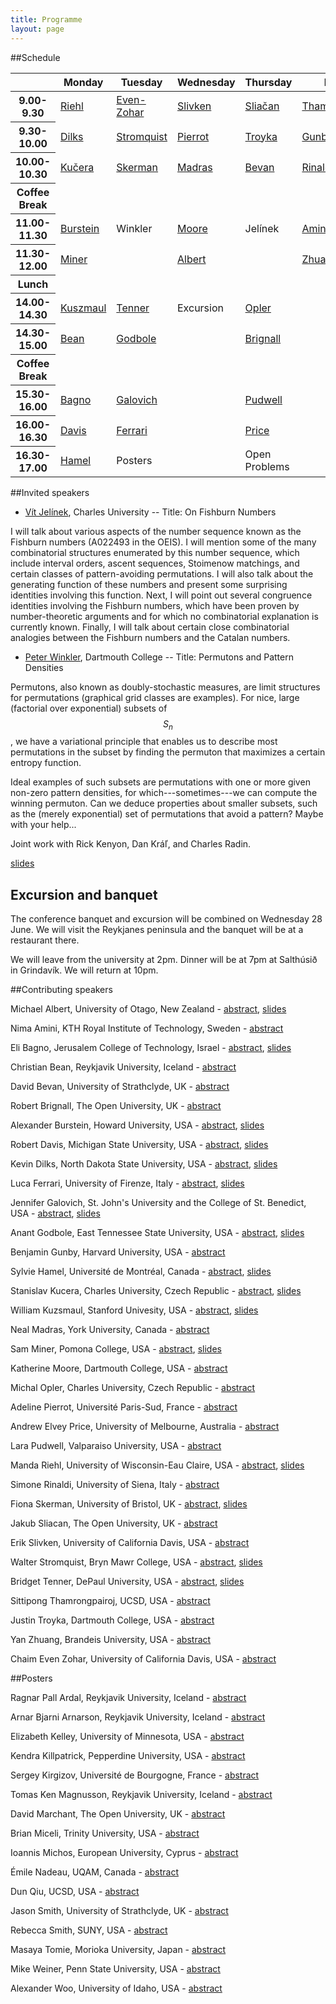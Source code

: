 ```yaml
---
title: Programme
layout: page
---
```


##Schedule

<table class="schedule">
  <thead>
    <tr>
      <th>&nbsp;</th>
      <th>Monday</th>
      <th>Tuesday</th>
      <th>Wednesday</th>
      <th>Thursday</th>
      <th>Friday</th>
    </tr>
  </thead>
  <tbody>
    <tr>
      <th>9.00-9.30</th>
      <td><a href="/assets/pdf/abstracts/talks/manda_riehl.pdf">Riehl</a></td>
      <td><a href="/assets/pdf/abstracts/talks/chaim_even_zohar.pdf">Even-Zohar</a></td>
      <td><a href="/assets/pdf/abstracts/talks/erik_slivken.pdf">Slivken</a></td>
      <td><a href="/assets/pdf/abstracts/talks/jakub_sliacan.pdf">Sliačan</a></td>
      <td><a href="/assets/pdf/abstracts/talks/sittipong_thamrongpairoj.pdf">Thamrongpairoj</a></td>
    </tr>
    <tr>
      <th>9.30-10.00</th>
      <td><a href="/assets/pdf/abstracts/talks/kevin_dilks.pdf">Dilks</a></td>
      <td><a href="/assets/pdf/abstracts/talks/walter_stromquist.pdf">Stromquist</a></td>
      <td><a href="/assets/pdf/abstracts/talks/adeline_pierrot.pdf">Pierrot</a></td>
      <td><a href="/assets/pdf/abstracts/talks/justin_troyka.pdf">Troyka</a></td>
      <td><a href="/assets/pdf/abstracts/talks/benjamin_gunby.pdf">Gunby</a></td>
    </tr>
    <tr>
      <th>10.00-10.30</th>
      <td><a href="/assets/pdf/abstracts/talks/stanislav_kucera.pdf">Kučera</a></td>
      <td><a href="/assets/pdf/abstracts/talks/fiona_skerman.pdf">Skerman</a></td>
      <td><a href="/assets/pdf/abstracts/talks/neal_madras.pdf">Madras</a></td>
      <td><a href="/assets/pdf/abstracts/talks/david_bevan.pdf">Bevan</a></td>
      <td><a href="/assets/pdf/abstracts/talks/simone_rinaldi.pdf">Rinaldi</a></td>
    </tr>
    <tr>
      <th>Coffee Break</th>
      <td>&nbsp;</td>
      <td>&nbsp;</td>
      <td>&nbsp;</td>
      <td>&nbsp;</td>
      <td>&nbsp;</td>
    </tr>
    <tr>
      <th>11.00-11.30</th>
      <td><a href="/assets/pdf/abstracts/talks/alexander_burstein.pdf">Burstein</a></td>
      <td class="bottom-clear">Winkler</td>
      <td><a href="/assets/pdf/abstracts/talks/katherine_moore.pdf">Moore</a></td>
      <td class="bottom-clear">Jelínek</td>
      <td><a href="/assets/pdf/abstracts/talks/nima_amini.pdf">Amini</a></td>
    </tr>
    <tr>
      <th>11.30-12.00</th>
      <td><a href="/assets/pdf/abstracts/talks/sam_miner.pdf">Miner</a></td>
      <td class="top-clear">&nbsp;</td>
      <td><a href="/assets/pdf/abstracts/talks/michael_albert.pdf">Albert</a></td>
      <td class="top-clear">&nbsp;</td>
      <td><a href="/assets/pdf/abstracts/talks/yan_zhuang.pdf">Zhuang</a></td>
    </tr>
    <tr>
      <th>Lunch</th>
      <td>&nbsp;</td>
      <td>&nbsp;</td>
      <td>&nbsp;</td>
      <td>&nbsp;</td>
      <td class="bottom-clear">&nbsp;</td>
    </tr>
    <tr>
      <th>14.00-14.30</th>
      <td><a href="/assets/pdf/abstracts/talks/william_kuszmaul.pdf">Kuszmaul</a></td>
      <td><a href="/assets/pdf/abstracts/talks/bridget_tenner.pdf">Tenner</a></td>
      <td class="bottom-clear">Excursion</td>
      <td><a href="/assets/pdf/abstracts/talks/michal_opler.pdf">Opler</a></td>
      <td class="bottom-clear top-clear">&nbsp;</td>
    </tr>
    <tr>
      <th>14.30-15.00</th>
      <td><a href="/assets/pdf/abstracts/talks/christian_bean.pdf">Bean</a></td>
      <td><a href="/assets/pdf/abstracts/talks/anant_godbole.pdf">Godbole</a></td>
      <td class="bottom-clear top-clear">&nbsp;</td>
      <td><a href="/assets/pdf/abstracts/talks/robert_brignall.pdf">Brignall</a></td>
      <td class="bottom-clear top-clear">&nbsp;</td>
    </tr>
    <tr>
      <th>Coffee Break</th>
      <td>&nbsp;</td>
      <td>&nbsp;</td>
      <td class="bottom-clear top-clear">&nbsp;</td>
      <td>&nbsp;</td>
      <td class="bottom-clear top-clear">&nbsp;</td>
    </tr>
    <tr>
      <th>15.30-16.00</th>
      <td><a href="/assets/pdf/abstracts/talks/eli_bagno.pdf">Bagno</a></td>
      <td><a href="/assets/pdf/abstracts/talks/jennifer_galovich.pdf">Galovich</a></td>
      <td class="bottom-clear top-clear">&nbsp;</td>
      <td><a href="/assets/pdf/abstracts/talks/lara_pudwell.pdf">Pudwell</a></td>
      <td class="bottom-clear top-clear">&nbsp;</td>
    </tr>
    <tr>
      <th>16.00-16.30</th>
      <td><a href="/assets/pdf/abstracts/talks/robert_davis.pdf">Davis</a></td>
      <td><a href="/assets/pdf/abstracts/talks/luca_ferrari.pdf">Ferrari</a></td>
      <td class="bottom-clear top-clear">&nbsp;</td>
      <td><a href="/assets/pdf/abstracts/talks/andrew_elvey_price.pdf">Price</a></td>
      <td class="bottom-clear top-clear">&nbsp;</td>
    </tr>
    <tr>
      <th>16.30-17.00</th>
      <td><a href="/assets/pdf/abstracts/talks/sylvie_hamel.pdf">Hamel</a></td>
      <td class="bottom-clear">Posters</td>
      <td class="bottom-clear top-clear">&nbsp;</td>
      <td class="bottom-clear">Open Problems</td>
      <td class="bottom-clear top-clear">&nbsp;</td>
    </tr>
  </tbody>
</table>

##Invited speakers

- [Vít Jelínek][VJelinek], Charles University
-- Title: On Fishburn Numbers

I will talk about various aspects of the number sequence known as the Fishburn numbers (A022493 in the OEIS). I will mention some of the many combinatorial structures enumerated by this number sequence, which include interval orders, ascent sequences, Stoimenow matchings, and certain classes of pattern-avoiding permutations. I will also talk about the generating function of these numbers and present some surprising identities involving this function. Next, I will point out several congruence identities involving the Fishburn numbers, which have been proven by number-theoretic arguments and for which no combinatorial explanation is currently known. Finally, I will talk about certain close combinatorial analogies between the Fishburn numbers and the Catalan numbers.

- [Peter Winkler][PWinkler], Dartmouth College
--  Title: Permutons and Pattern Densities

Permutons, also known as doubly-stochastic measures, are
limit structures for permutations (graphical grid classes are examples).
For nice, large (factorial over exponential) subsets of $$S_n$$, we have a
variational principle that enables us to describe most permutations in
the subset by finding the permuton that maximizes a certain entropy function.


Ideal examples of such subsets are permutations with one or more
given non-zero pattern densities, for which---sometimes---we can compute
the winning permuton.  Can we deduce properties about smaller subsets,
such as the (merely exponential) set of permutations that avoid a pattern?
Maybe with your help...

Joint work with Rick Kenyon, Dan Kráľ, and Charles Radin.

[slides][peter_winkler_slides]


## Excursion and banquet

The conference banquet and excursion will be combined on Wednesday 28 June. We
will visit the Reykjanes peninsula and the banquet will be at a restaurant
there.

We will leave from the university at 2pm. Dinner will be at 7pm at Salthúsið in
Grindavík. We will return at 10pm.

##Contributing speakers

Michael Albert, University of Otago, New Zealand - [abstract][michael_albert], [slides][michael_albert_slides]

Nima Amini, KTH Royal Institute of Technology, Sweden - [abstract][nima_amini]

Eli Bagno, Jerusalem College of Technology, Israel - [abstract][eli_bagno], [slides][eli_bagno_slides]

Christian Bean, Reykjavik University, Iceland - [abstract][christian_bean]

David Bevan, University of Strathclyde, UK - [abstract][david_bevan]

Robert Brignall, The Open University, UK - [abstract][robert_brignall]

Alexander Burstein, Howard University, USA - [abstract][alexander_burstein], [slides][alexander_burstein_slides]

Robert Davis, Michigan State University, USA - [abstract][robert_davis], [slides][robert_davis_slides]

Kevin Dilks, North Dakota State University, USA - [abstract][kevin_dilks], [slides][kevin_dilks_slides]

Luca Ferrari, University of Firenze, Italy - [abstract][luca_ferrari], [slides][luca_ferrari_slides]

Jennifer Galovich, St. John's University and the College of St. Benedict, USA - [abstract][jennifer_galovich], [slides][jennifer_galovich_slides]

Anant Godbole, East Tennessee State University, USA - [abstract][anant_godbole], [slides][anant_godbole_slides]

Benjamin Gunby, Harvard University, USA - [abstract][benjamin_gunby]

Sylvie Hamel, Université de Montréal, Canada - [abstract][sylvie_hamel], [slides][sylvie_hamel_slides]

Stanislav Kucera, Charles University, Czech Republic - [abstract][stanislav_kucera], [slides][stanislav_kucera_slides]

William Kuzsmaul, Stanford Univesity, USA - [abstract][william_kuzsmaul], [slides][william_kuszmaul_slides]

Neal Madras, York University, Canada - [abstract][neal_madras]

Sam Miner, Pomona College, USA - [abstract][sam_miner], [slides][sam_miner_slides]

Katherine Moore, Dartmouth College, USA - [abstract][katherine_moore]

Michal Opler, Charles University, Czech Republic - [abstract][michal_opler]

Adeline Pierrot, Université Paris-Sud, France - [abstract][adeline_pierrot]

Andrew Elvey Price, University of Melbourne, Australia - [abstract][andrew_elvey_price]

Lara Pudwell, Valparaiso University, USA - [abstract][lara_pudwell]

Manda Riehl, University of Wisconsin-Eau Claire, USA - [abstract][manda_riehl], [slides][manda_riehl_slides]

Simone Rinaldi, University of Siena, Italy - [abstract][simone_rinaldi]

Fiona Skerman, University of Bristol, UK - [abstract][fiona_skerman], [slides][fiona_skerman_slides]

Jakub Sliacan, The Open University, UK - [abstract][jakub_sliacan]

Erik Slivken, University of California Davis, USA - [abstract][erik_slivken]

Walter Stromquist, Bryn Mawr College, USA - [abstract][walter_stromquist], [slides][walter_stromquist_slides]

Bridget Tenner, DePaul University, USA - [abstract][bridget_tenner], [slides][bridget_tenner_slides]

Sittipong Thamrongpairoj, UCSD, USA - [abstract][sittipong_thamrongpairoj]

Justin Troyka, Dartmouth College, USA - [abstract][justin_troyka]

Yan Zhuang, Brandeis University, USA - [abstract][yan_zhuang]

Chaim Even Zohar, University of California Davis, USA - [abstract][chaim_even_zohar]

##Posters

Ragnar Pall Ardal, Reykjavik University, Iceland - [abstract][ragnar_ardal]

Arnar Bjarni Arnarson, Reykjavik University, Iceland - [abstract][arnar_bjarni_arnarsson]

Elizabeth Kelley, University of Minnesota, USA - [abstract][elizabeth_kelley]

Kendra Killpatrick, Pepperdine University, USA - [abstract][kendra_killpatrick]

Sergey Kirgizov, Université de Bourgogne, France - [abstract][sergey_kirgizov]

Tomas Ken Magnusson, Reykjavik University, Iceland - [abstract][tomas_ken_magnusson]

David Marchant, The Open University, UK - [abstract][david_merchant]

Brian Miceli, Trinity University, USA - [abstract][brian_miceli]

Ioannis Michos, European University, Cyprus - [abstract][ioannis_michos]

Émile Nadeau, UQAM, Canada - [abstract][nadeau_emile]

Dun Qiu, UCSD, USA - [abstract][dan_qiu]

Jason Smith, University of Strathclyde, UK - [abstract][jason_smith]

Rebecca Smith, SUNY, USA - [abstract][rebecca_smith]

Masaya Tomie, Morioka University, Japan - [abstract][masaya_tomie]

Mike Weiner, Penn State University, USA - [abstract][mike_weiner]

Alexander Woo, University of Idaho, USA - [abstract][alexander_woo]

[PWinkler]: https://math.dartmouth.edu/~pw/
[VJelinek]: http://iuuk.mff.cuni.cz/~jelinek/

[adeline_pierrot]: /assets/pdf/abstracts/talks/adeline_pierrot.pdf
[alexander_burstein]: /assets/pdf/abstracts/talks/alexander_burstein.pdf
[anant_godbole]: /assets/pdf/abstracts/talks/anant_godbole.pdf
[andrew_elvey_price]: /assets/pdf/abstracts/talks/andrew_elvey_price.pdf
[benjamin_gunby]: /assets/pdf/abstracts/talks/benjamin_gunby.pdf
[bridget_tenner]: /assets/pdf/abstracts/talks/bridget_tenner.pdf
[chaim_even_zohar]: /assets/pdf/abstracts/talks/chaim_even_zohar.pdf
[christian_bean]: /assets/pdf/abstracts/talks/christian_bean.pdf
[david_bevan]: /assets/pdf/abstracts/talks/david_bevan.pdf
[robert_davis]: /assets/pdf/abstracts/talks/robert_davis.pdf
[eli_bagno]: /assets/pdf/abstracts/talks/eli_bagno.pdf
[erik_slivken]: /assets/pdf/abstracts/talks/erik_slivken.pdf
[fiona_skerman]: /assets/pdf/abstracts/talks/fiona_skerman.pdf
[jakub_sliacan]: /assets/pdf/abstracts/talks/jakub_sliacan.pdf
[jennifer_galovich]: /assets/pdf/abstracts/talks/jennifer_galovich.pdf
[justin_troyka]: /assets/pdf/abstracts/talks/justin_troyka.pdf
[katherine_moore]: /assets/pdf/abstracts/talks/katherine_moore.pdf
[kevin_dilks]: /assets/pdf/abstracts/talks/kevin_dilks.pdf
[lara_pudwell]: /assets/pdf/abstracts/talks/lara_pudwell.pdf
[luca_ferrari]: /assets/pdf/abstracts/talks/luca_ferrari.pdf
[manda_riehl]: /assets/pdf/abstracts/talks/manda_riehl.pdf
[michael_albert]: /assets/pdf/abstracts/talks/michael_albert.pdf
[michal_opler]: /assets/pdf/abstracts/talks/michal_opler.pdf
[neal_madras]: /assets/pdf/abstracts/talks/neal_madras.pdf
[nima_amini]: /assets/pdf/abstracts/talks/nima_amini.pdf
[robert_brignall]: /assets/pdf/abstracts/talks/robert_brignall.pdf
[sam_miner]: /assets/pdf/abstracts/talks/sam_miner.pdf
[simone_rinaldi]: /assets/pdf/abstracts/talks/simone_rinaldi.pdf
[sittipong_thamrongpairoj]: /assets/pdf/abstracts/talks/sittipong_thamrongpairoj.pdf
[stanislav_kucera]: /assets/pdf/abstracts/talks/stanislav_kucera.pdf
[sylvie_hamel]: /assets/pdf/abstracts/talks/sylvie_hamel.pdf
[walter_stromquist]: /assets/pdf/abstracts/talks/walter_stromquist.pdf
[william_kuzsmaul]: /assets/pdf/abstracts/talks/william_kuzsmaul.pdf
[yan_zhuang]: /assets/pdf/abstracts/talks/yan_zhuang.pdf

[alexander_woo]: /assets/pdf/abstracts/posters/alexander_woo.pdf
[brian_miceli]: /assets/pdf/abstracts/posters/brian_miceli.pdf
[dan_qiu]: /assets/pdf/abstracts/posters/dan_qiu.pdf
[david_merchant]: /assets/pdf/abstracts/posters/david_merchant.pdf
[elizabeth_kelley]: /assets/pdf/abstracts/posters/elizabeth_kelley.pdf
[ioannis_michos]: /assets/pdf/abstracts/posters/ioannis_michos.pdf
[jason_smith]: /assets/pdf/abstracts/posters/jason_smith.pdf
[kendra_killpatrick]: /assets/pdf/abstracts/posters/kendra_killpatrick.pdf
[masaya_tomie]: /assets/pdf/abstracts/posters/masaya_tomie.pdf
[mike_weiner]: /assets/pdf/abstracts/posters/mike_weiner.pdf
[nadeau_emile]: /assets/pdf/abstracts/posters/nadeau_emile.pdf
[rebecca_smith]: /assets/pdf/abstracts/posters/rebecca_smith.pdf
[sergey_kirgizov]: /assets/pdf/abstracts/posters/sergey_kirgizov.pdf
[arnar_bjarni_arnarsson]: /assets/pdf/abstracts/posters/arnar_bjarni_arnarsson.pdf
[ragnar_ardal]: /assets/pdf/abstracts/posters/ragnar_ardal.pdf
[tomas_ken_magnusson]: /assets/pdf/abstracts/posters/tomas_ken_magnusson.pdf

[alexander_burstein_slides]: /assets/pdf/slides/alexander_burstein.pdf
[kevin_dilks_slides]: /assets/pdf/slides/kevin_dilks.pdf
[manda_riehl_slides]: /assets/pdf/slides/manda_riehl.pdf
[sam_miner_slides]: /assets/pdf/slides/sam_miner.pdf
[stanislav_kucera_slides]: /assets/pdf/slides/stanislav_kucera.pdf
[eli_bagno_slides]: /assets/pdf/slides/eli_bagno.pdf
[robert_davis_slides]: /assets/pdf/slides/robert_davis.pdf
[sylvie_hamel_slides]: /assets/pdf/slides/sylvie_hamel.pdf
[william_kuszmaul_slides]: /assets/pdf/slides/william_kuszmaul.pdf
[peter_winkler_slides]: /assets/pdf/slides/peter_winkler.pdf
[walter_stromquist_slides]: /assets/pdf/slides/walter_stromquist.pdf
[fiona_skerman_slides]: /assets/pdf/slides/fiona_skerman.pdf
[anant_godbole_slides]: /assets/pdf/slides/anant_godbole.pdf
[jennifer_galovich_slides]: /assets/pdf/slides/jennifer_galovich.pdf
[bridget_tenner_slides]: /assets/pdf/slides/bridget_tenner.pdf
[luca_ferrari_slides]: /assets/pdf/slides/luca_ferrari.pdf
[michael_albert_slides]: /assets/pdf/slides/michael_albert.pdf


<!-- [permpal]: /assets/pdf/posters/talks/permpal.txt


[shadingalg]: /assets/pdf/posters/talks/shadingalg.txt -->
